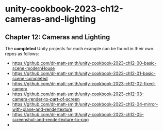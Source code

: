 # unity-cookbook-2023-ch12-cameras-and-lighting


## Chapter 12: Cameras and Lighting

The **completed** Unity projects for each example can be found in their own repos as follows:
- https://github.com/dr-matt-smith/unity-cookbook-2023-ch12-00-basic-scene-modernHouse
- https://github.com/dr-matt-smith/unity-cookbook-2023-ch12-01-basic-scene-completed
- https://github.com/dr-matt-smith/unity-cookbook-2023-ch12-02-fixed-camera
- https://github.com/dr-matt-smith/unity-cookbook-2023-ch12-03-camera-render-to-part-of-screen
- https://github.com/dr-matt-smith/unity-cookbook-2023-ch12-04-mirror-with-plane-and-rendertexture
- https://github.com/dr-matt-smith/unity-cookbook-2023-ch12-05-screenshot-and-rendertexture-to-png
- 
